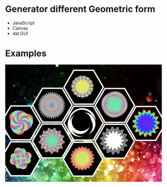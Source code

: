 # Generator different Geometric form

- JavaScript
- Canvas
- dat.GUI

# Examples

![Alt text](mandala.jpg?raw=true 'generator different geometric form')

